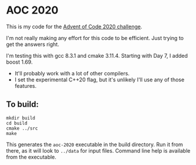 # AOC 2020

This is my code for the [Advent of Code 2020 challenge](https://adventofcode.com/2020).

I'm not really making any effort for this code to be efficient. Just trying to get the answers right.

I'm testing this with gcc 8.3.1 and cmake 3.11.4. Starting with Day 7, I added boost 1.69.
* It'll probably work with a lot of other compilers. 
* I set the experimental C++20 flag, but it's unlikely I'll use any of those features.

## To build:
```
mkdir build
cd build
cmake ../src
make
```

This generates the `aoc-2020` executable in the build directory. Run it from there, as it will look to `../data` for input files.
Command line help is available from the executable.

